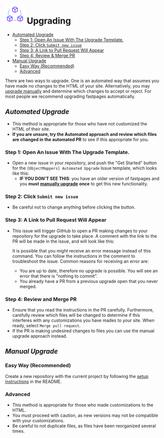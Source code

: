# ![image info](/docs/assets/icons/icons8-module-64.png) Upgrading

- [Automated Upgrade](upgrade.md#automated-upgrade)
  - [Step 1: Open An Issue With The Upgrade Template.](upgrade.md#step-1-open-an-issue-with-the-upgrade-template)
  - [Step 2: Click `Submit new issue`](upgrade.md#step-2-click-submit-new-issue)
  - [Step 3: A Link to Pull Request Will Appear](upgrade.md#step-3-a-link-to-pull-request-will-appear)
  - [Step 4: Review & Merge PR](upgrade.md#step-4-review-and-merge-pr)
- [Manual Upgrade](upgrade.md#manual-upgrade)
  - [Easy Way (Recommended)](upgrade.md#easy-way-recommended)
  - [Advanced](upgrade.md#advanced)

There are two ways to upgrade. One is an automated way that assumes you have made no changes to the HTML of your site. Alternatively, you may [upgrade manually](upgrade.md#manual-upgrade) and determine which changes to accept or reject. For most people we recommend upgrading fastpages automatically.

## *Automated Upgrade*

- This method is appropriate for those who have not customized the HTML of their site.
- **If you are unsure, try the Automated approach and review which files are changed in the automated PR** to see if this appropriate for you.

### Step 1: Open An Issue With The Upgrade Template.

- Open a new issue in your repository, and push the "Get Started" button for the `[ObjectMappers] Automated Upgrade` Issue template, which looks like this:
  - **IF YOU DON'T SEE THIS**: you have an older version of fastpages and you **must** [**manually upgrade**](upgrade.md#manual-upgrade) **once** to get this new functionality.

### Step 2: Click `Submit new issue`

- Be careful not to change anything before clicking the button.

### Step 3: A Link to Pull Request Will Appear

- This issue will trigger GitHub to open a PR making changes to your repository for the upgrade to take place. A comment with the link to the PR will be made in the issue, and will look like this:

  It is possible that you might receive an error message instead of this command. You can follow the instructions in the comment to troubleshoot the issue. Common reasons for receiving an error are:

  - You are up to date, therefore no upgrade is possible.  You will see an error that there is "nothing to commit".
  - You already have a PR from a previous upgrade open that you never merged.

### Step 4: Review and Merge PR

- Ensure that you read the instructions in the PR carefully.  Furthermore, carefully review which files will be changed to determine if this interferes with any customizations you have mades to your site.  When ready, select `Merge pull request`.
- If the PR is making undesired changes to files you can use the manual upgrade approach instead.

## *Manual Upgrade*

### Easy Way (Recommended)

Create a new repository with the current project by following the [setup instructions](https://github.com/AlexRogalskiy/object-mappers-playground#setup-instructions) in the README.

### Advanced

- This method is appropriate for those who made customizations to the HTML.
- You must proceed with caution, as new versions may not be compatible with your customizations.
- Be careful to not duplicate files, as files have been reorganized several times.

